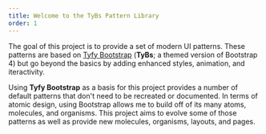 ```yaml
---
title: Welcome to the TyBs Pattern Library
order: 1
---
```


The goal of this project is to provide a set of modern UI patterns. These patterns are based on [Tyfy Bootstrap](https://github.com/aaronpinero/typography-bootstrap) (**TyBs**; a themed version of Bootstrap 4) but go beyond the basics by adding enhanced styles, animation, and iteractivity.

Using **Tyfy Bootstrap** as a basis for this project provides a number of default patterns that don't need to be recreated or documented. In terms of atomic design, using Bootstrap allows me to build off of its many atoms, molecules, and organisms. This project aims to evolve some of those patterns as well as provide new molecules, organisms, layouts, and pages.
